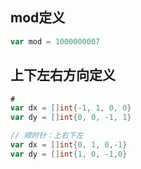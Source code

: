 ## mod定义

```go
var mod = 1000000007
```

## 上下左右方向定义

```go
# 
var dx = []int{-1, 1, 0, 0}
var dy = []int{0, 0, -1, 1}

// 顺时针：上右下左
var dx = []int{0, 1, 0,-1}
var dy = []int{1, 0, -1,0}
```

